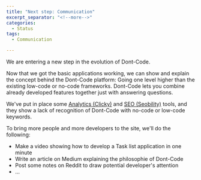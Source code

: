 ```yaml
---
title: "Next step: Communication"
excerpt_separator: "<!--more-->"
categories:
  - Status
tags:
  - Communication

---
```


We are entering a new step in the evolution of Dont-Code.
<!--more-->

Now that we got the basic applications working, we can show and explain the concept behind the Dont-Code platform: Going one level higher than the existing low-code or no-code frameworks. Dont-Code lets you combine already developed features together just with answering questions.

We've put in place some [Analytics (Clicky)](https://clicky.com) and [SEO (Seobility)](https://seobility.net) tools, and they show a lack of recognition of Dont-Code with no-code or low-code keywords.

To bring more people and more developers to the site, we'll do the following:
- Make a video showing how to develop a Task list application in one minute
- Write an article on Medium explaining the philosophie of Dont-Code
- Post some notes on Reddit to draw potential developer's attention
- ...


